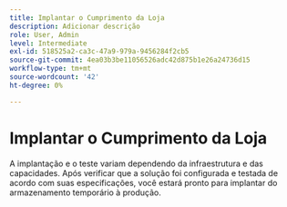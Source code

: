 ```yaml
---
title: Implantar o Cumprimento da Loja
description: Adicionar descrição
role: User, Admin
level: Intermediate
exl-id: 518525a2-ca3c-47a9-979a-9456284f2cb5
source-git-commit: 4ea03b3be11056526adc42d875b1e26a24736d15
workflow-type: tm+mt
source-wordcount: '42'
ht-degree: 0%

---
```


# Implantar o Cumprimento da Loja

A implantação e o teste variam dependendo da infraestrutura e das capacidades. Após verificar que a solução foi configurada e testada de acordo com suas especificações, você estará pronto para implantar do armazenamento temporário à produção.


